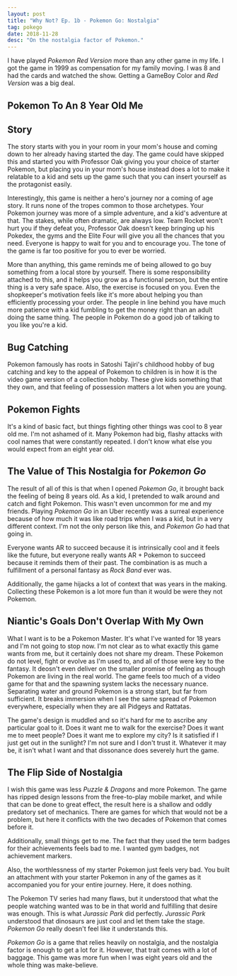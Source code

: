 ```yaml
---
layout: post
title: "Why Not? Ep. 1b - Pokemon Go: Nostalgia"
tag: pokego
date: 2018-11-28
desc: "On the nostalgia factor of Pokemon."
---
```



I have played *Pokemon Red Version* more than any other game in my life. I got the game in 1999 as compensation for my family moving. I was 8 and had the cards and watched the show. Getting a GameBoy Color and *Red Version* was a big deal.

## Pokemon To An 8 Year Old Me
## Story

The story starts with you in your room in your mom's house and coming down to her already having started the day. The game could have skipped this and started you with Professor Oak giving you your choice of starter Pokemon, but placing you in your mom's house instead does a lot to make it relatable to a kid and sets up the game such that you can insert yourself as the protagonist easily.


Interestingly, this game is neither a hero's journey nor a coming of age story. It runs none of the tropes common to those archetypes. Your Pokemon journey was more of a simple adventure, and a kid's adventure at that. The stakes, while often dramatic, are always low. Team Rocket won't hurt you if they defeat you, Professor Oak doesn't keep bringing up his Pokedex, the gyms and the Elite Four will give you all the chances that you need. Everyone is happy to wait for you and to encourage you. The tone of the game is far too positive for you to ever be worried.


More than anything, this game reminds me of being allowed to go buy something from a local store by yourself. There is some responsibility attached to this, and it helps you grow as a functional person, but the entire thing is a very safe space. Also, the exercise is focused on you. Even the shopkeeper's motivation feels like it's more about helping you than efficiently processing your order. The people in line behind you have much more patience with a kid fumbling to get the money right than an adult doing the same thing. The people in Pokemon do a good job of talking to you like you're a kid.

## Bug Catching

Pokemon famously has roots in Satoshi Tajiri's childhood hobby of bug catching and key to the appeal of Pokemon to children is in how it is the video game version of a collection hobby. These give kids something that they own, and that feeling of possession matters a lot when you are young.

## Pokemon Fights

It's a kind of basic fact, but things fighting other things was cool to 8 year old me. I'm not ashamed of it. Many Pokemon had big, flashy attacks with cool names that were constantly repeated. I don't know what else you would expect from an eight year old.

## The Value of This Nostalgia for *Pokemon Go*

The result of all of this is that when I opened *Pokemon Go*, it brought back the feeling of being 8 years old. As a kid, I pretended to walk around and catch and fight Pokemon. This wasn't even uncommon for me and my friends. Playing *Pokemon Go* in an Uber recently was a surreal experience because of how much it was like road trips when I was a kid, but in a very different context. I'm not the only person like this, and *Pokemon Go* had that going in.


Everyone wants AR to succeed because it is intrinsically cool and it feels like the future, but everyone really wants AR + Pokemon to succeed because it reminds them of their past. The combination is as much a fulfillment of a personal fantasy as *Rock Band* ever was.


Additionally, the game hijacks a lot of context that was years in the making. Collecting these Pokemon is a lot more fun than it would be were they not Pokemon.

## Niantic's Goals Don't Overlap With My Own

What I want is to be a Pokemon Master. It's what I've wanted for 18 years and I'm not going to stop now. I'm not clear as to what exactly this game wants from me, but it certainly does not share my dream. These Pokemon do not level, fight or evolve as I'm used to, and all of those were key to the fantasy. It deosn't even deliver on the smaller promise of feeling as though Pokemon are living in the real world. The game feels too much of a video game for that and the spawning system lacks the necessary nuance. Separating water and ground Pokemon is a strong start, but far from sufficient. It breaks immersion when I see the same spread of Pokemon everywhere, especially when they are all Pidgeys and Rattatas.


The game's design is muddled and so it's hard for me to ascribe any particular goal to it. Does it want me to walk for the exercise? Does it want me to meet people? Does it want me to explore my city? Is it satisfied if I just get out in the sunlight? I'm not sure and I don't trust it. Whatever it may be, it isn't what I want and that dissonance does severely hurt the game.

## The Flip Side of Nostalgia

I wish this game was less *Puzzle & Dragons* and more Pokemon. The game has ripped design lessons from the free-to-play mobile market, and while that can be done to great effect, the result here is a shallow and oddly predatory set of mechanics. There are games for which that would not be a problem, but here it conflicts with the two decades of Pokemon that comes before it.


Additionally, small things get to me. The fact that they used the term badges for their achievements feels bad to me. I wanted gym badges, not achievement markers.


Also, the worthlessness of my starter Pokemon just feels very bad. You built an attachment with your starter Pokemon in any of the games as it accompanied you for your entire journey. Here, it does nothing.


The Pokemon TV series had many flaws, but it understood that what the people watching wanted was to be in that world and fulfilling that desire was enough. This is what *Jurassic Park* did perfectly. *Jurassic Park* understood that dinosaurs are just cool and let them take the stage. *Pokemon Go* really doesn't feel like it understands this.


*Pokemon Go* is a game that relies heavily on nostalgia, and the nostalgia factor is enough to get a lot for it. However, that trait comes with a lot of baggage. This game was more fun when I was eight years old and the whole thing was make-believe.

